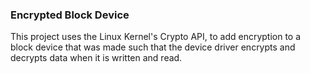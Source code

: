 ### Encrypted Block Device

This project uses the Linux Kernel's Crypto API, to add encryption to a block device that was made such that the device driver encrypts and decrypts data when it is written and read.
